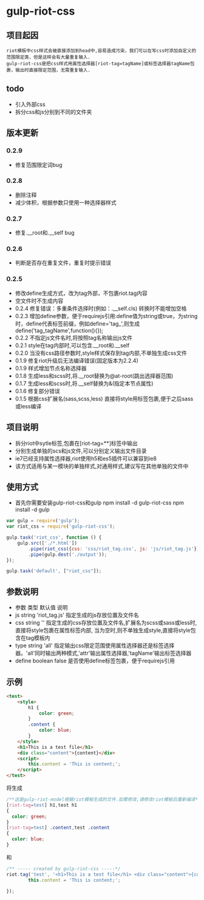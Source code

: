 gulp-riot-css
=============
## 项目起因
    riot模板中css样式会被直接添加到head中,容易造成污染，我们可以在写css时添加自定义的范围限定类，但是这样会有大量重复输入.
    gulp-riot-css是把css样式用属性选择器[riot-tag=tagName]或标签选择器tagName包裹，输出时直接限定范围，无需重复输入.

## todo
* 引入外部css
* 拆分css和js分别到不同的文件夹

## 版本更新
### 0.2.9
* 修复范围限定词bug
### 0.2.8
* 删除注释
* 减少体积，根据参数只使用一种选择器样式
### 0.2.7
* 修复.__root和.__self bug
### 0.2.6
* 判断是否存在重复文件，重复时提示错误
### 0.2.5
* 修改define生成方式，改为tag外部，不包裹riot.tag内容
* 空文件时不生成内容
* 0.2.4 修复错误：多重条件选择时(例如：.__self.cls) 转换时不能增加空格
* 0.2.3 增加define参数，便于requirejs引用:define值为string或true，为string时，define代表标签前缀，例如define='tag_',则生成define('tag_tagName',function(){});
* 0.2.2 不指定js文件名时,将按照tag名称输出js文件
* 0.2.1 style在tag内部时,可以包含.__root和.__self
* 0.2.0 当没有css路径参数时,style样式保存到tag内部,不单独生成css文件
* 0.1.9 修复riot升级后无法编译错误(固定版本为2.2.4)
* 0.1.9 样式增加节点名称选择器
* 0.1.8 生成less和scss时,将.__root替换为@at-root(跳出选择器范围)
* 0.1.7 生成less和scss时,将.__self替换为&(指定本节点属性)
* 0.1.6 修复部分错误
* 0.1.5 根据css扩展名(sass,scss,less) 直接将style用标签包裹,便于之后sass或less编译



## 项目说明
* 拆分riot中sytle标签,包裹在[riot-tag=**]标签中输出
* 分别生成单独的scs和js文件,可以分别定义输出文件目录
* ie7已经支持属性选择器,riot使用h5和es5插件可以兼容到ie8
* 该方式适用与某一模块的单独样式,对通用样式,建议写在其他单独的文件中

## 使用方式
* 首先你需要安装gulp-riot-css和gulp
    npm install -d gulp-riot-css
    npm install -d gulp

```javascript
var gulp = require('gulp');
var riot_css = require('gulp-riot-css');

gulp.task('riot_css', function () {
    gulp.src(['./*.html'])
        .pipe(riot_css({css: 'css/riot_tag.css', js: 'js/riot_tag.js'}))
        .pipe(gulp.dest('./output'));
});

gulp.task('default', ["riot_css"]);

```

## 参数说明
* 参数 类型  默认值 说明
* js string 'riot_tag.js' 指定生成的js存放位置及文件名
* css string '' 指定生成的css存放位置及文件名,扩展名为scss或sass或less时,直接将style包裹在属性标签内部,
                当为空时,则不单独生成style,直接将style包含在tag模板内
* type string 'all' 指定输出css限定范围使用属性选择器还是标签选择器。'all'同时输出两种模式,'attr'输出属性选择器,'tagName'输出标签选择器
* define boolean false 是否使用define标签包裹，便于requirejs引用

## 示例
```html
<test>
    <style>
        h1 {
            color: green;
        }
        .content {
            color: blue;
        }
    </style>
    <h1>This is a test file</h1>
    <div class="content">{content}</div>
    <script>
        this.content = 'This is content;';
    </script>
</test>
```
将生成
```css
/**这是gulp-riot-model根据riot模板生成的文件.如需修改,请修改riot模板后重新编译*/
[riot-tag=test] h1,test h1
{
  color: green;
}
[riot-tag=test] .content,test .content
{
  color: blue;
}
```
和
```javascript
/** ----- created by gulp-riot-css -----*/
riot.tag('test', '<h1>This is a test file</h1> <div class="content">{content}</div>', function(opts) {
        this.content = 'This is content;';

});
```
